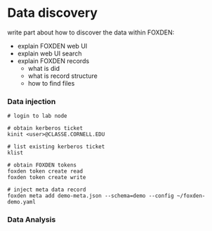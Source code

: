 # Data discovery
write part about how to discover the data within FOXDEN:
- explain FOXDEN web UI
- explain web UI search
- explain FOXDEN records
  - what is did
  - what is record structure
  - how to find files

### Data injection
```
# login to lab node

# obtain kerberos ticket
kinit <user>@CLASSE.CORNELL.EDU

# list existing kerberos ticket
klist

# obtain FOXDEN tokens
foxden token create read
foxden token create write

# inject meta data record
foxden meta add demo-meta.json --schema=demo --config ~/foxden-demo.yaml
```

### Data Analysis
